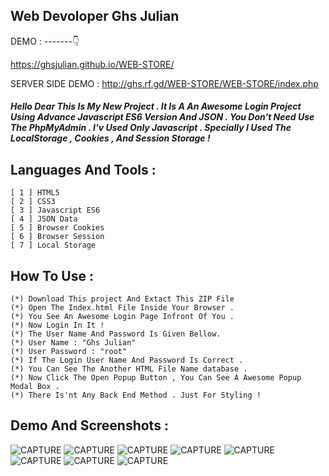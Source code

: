 ## Web Devoloper Ghs Julian


DEMO : -------👇

https://ghsjulian.github.io/WEB-STORE/

SERVER SIDE DEMO : http://ghs.rf.gd/WEB-STORE/WEB-STORE/index.php




 ##### Hello Dear This Is My New Project . It Is A An Awesome Login Project Using Advance Javascript ES6 Version And JSON . You Don't Need Use The PhpMyAdmin . I'v Used Only Javascript . Specially I Used The LocalStorage , Cookies , And Session Storage !
 
 ## Languages And Tools :
 ```
 [ 1 ] HTML5 
 [ 2 ] CSS3
 [ 3 ] Javascript ES6
 [ 4 ] JSON Data
 [ 5 ] Browser Cookies
 [ 6 ] Browser Session
 [ 7 ] Local Storage
 ```
## How To Use :
```
(*) Download This project And Extact This ZIP File 
(*) Open The Index.html File Inside Your Browser .
(*) You See An Awesome Login Page Infront Of You .
(*) Now Login In It !
(*) The User Name And Password Is Given Bellow.
(*) User Name : "Ghs Julian"
(*) User Password : "root"
(*) If The Login User Name And Password Is Correct .
(*) You Can See The Another HTML File Name database .
(*) Now Click The Open Popup Button , You Can See A Awesome Popup Modal Box .
(*) There Is'nt Any Back End Method . Just For Styling !
```
## Demo And Screenshots : 
![CAPTURE](images/S1.png)
![CAPTURE](images/S2.png)
![CAPTURE](images/S3.png)
![CAPTURE](images/S4.png)
![CAPTURE](images/S5.png)
![CAPTURE](images/S6.png)
![CAPTURE](images/S7.png)
![CAPTURE](images/S8.png)


